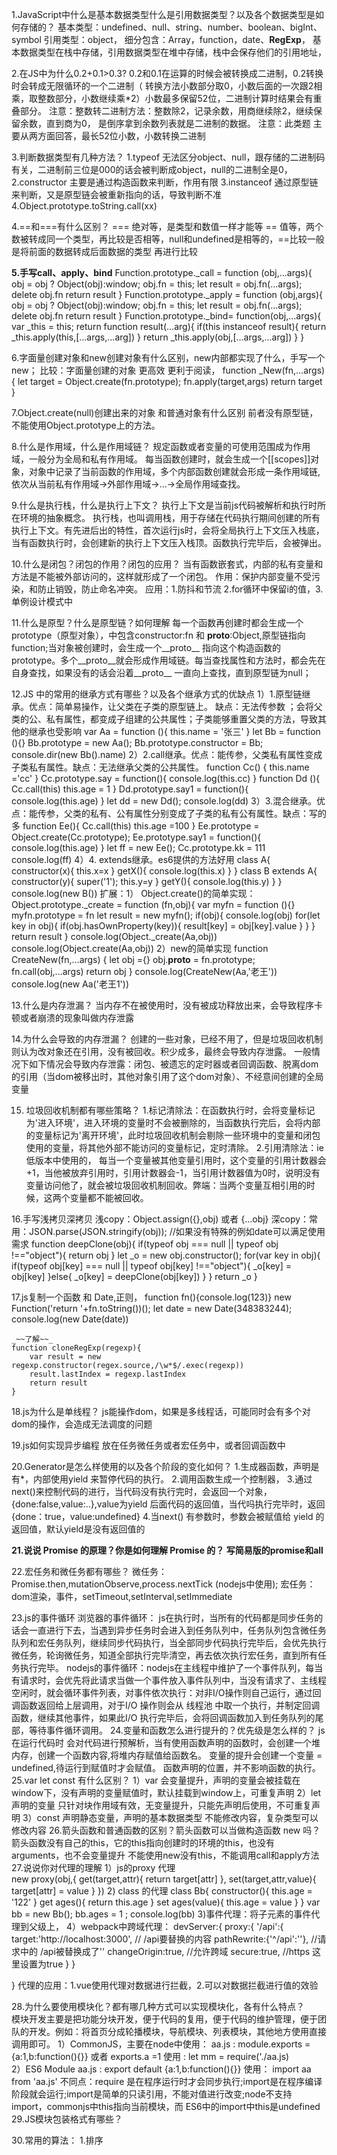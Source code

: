1.JavaScript中什么是基本数据类型什么是引用数据类型？以及各个数据类型是如何存储的？
 基本类型：undefined、null、string、number、boolean、bigInt、symbol
 引用类型：object，
    细分包含：Array，function，date、**RegExp**，
 基本数据类型在栈中存储，引用数据类型在堆中存储，栈中会保存他们的引用地址，
 
 2.在JS中为什么0.2+0.1>0.3?
  0.2和0.1在运算的时候会被转换成二进制，0.2转换时会转成无限循环的一个二进制（ 转换方法小数部分取0，小数后面的一次跟2相乘，取整数部分，小数继续乘*2）小数最多保留52位，二进制计算时结果会有重叠部分。
  注意：整数转二进制方法：整数除2，记录余数，用商继续除2，继续保留余数，直到商为0， 是倒序拿到余数列表就是二进制的数据。
  注意：此类题 主要从两方面回答，最长52位小数，小数转换二进制
  
 3.判断数据类型有几种方法？
    1.typeof    无法区分object、null，跟存储的二进制码有关，二进制前三位是000的话会被判断成object，null的二进制全是0，
    2.constructor 主要是通过构造函数来判断，作用有限
    3.instanceof  通过原型链来判断，又是原型链会被重新指向的话，导致判断不准
    4.Object.prototype.toString.call(xx)
    
 4.==和===有什么区别？
   === 绝对等，是类型和数值一样才能等
   == 值等，两个数被转成同一个类型，再比较是否相等，null和undefined是相等的，==比较一般是将前面的数据转成后面数据的类型 再进行比较
   
 **5.手写call、apply、bind**
     Function.prototype._call = function (obj,...args){
         obj = obj ? Object(obj):window; 
         obj.fn = this;
         let result = obj.fn(...args);
         delete obj.fn
         return result
     }
     Function.prototype._apply = function (obj,args){
         obj = obj ? Object(obj):window;
         obj.fn = this;
         let result = obj.fn(...args);
         delete obj.fn
         return result
     }
     Function.prototype._bind= function(obj,...args){
         var _this = this;
         return function result(...arg){
             if(this instanceof result){
                 return _this.apply(this,[...args,...arg])
             }
             return _this.apply(obj,[...args,...arg])
         }
     }
     
 6.字面量创建对象和new创建对象有什么区别，new内部都实现了什么，手写一个new；
  比较：字面量创建的对象 更高效 更利于阅读，
    function _New(fn,...args){
        let target = Object.create(fn.prototype);
        fn.apply(target,args)
        return target
    }
    
  7.Object.create(null)创建出来的对象 和普通对象有什么区别
   前者没有原型链，不能使用Object.prototype上的方法。
   
  8.什么是作用域，什么是作用域链？
   规定函数或者变量的可使用范围成为作用域，一般分为全局和私有作用域。
   每当函数创建时，就会生成一个[[scopes]]对象，对象中记录了当前函数的作用域，多个内部函数创建就会形成一条作用域链,依次从当前私有作用域->外部作用域->...->全局作用域查找。
   
  9.什么是执行栈，什么是执行上下文？
    执行上下文是当前js代码被解析和执行时所在环境的抽象概念。
    执行栈，也叫调用栈，用于存储在代码执行期间创建的所有执行上下文。有先进后出的特性，首次运行js时，会将全局执行上下文压入栈底，当有函数执行时，会创建新的执行上下文压入栈顶。函数执行完毕后，会被弹出。
    
  10.什么是闭包？闭包的作用？闭包的应用？
  当有函数嵌套式，内部的私有变量和方法是不能被外部访问的，这样就形成了一个闭包。
  作用：保护内部变量不受污染，和防止销毁，防止命名冲突。
  应用：1.防抖和节流 2.for循环中保留i的值，3.单例设计模式中
  
  11.什么是原型？什么是原型链？如何理解
     每一个函数再创建时都会生成一个prototype（原型对象），中包含constructor:fn 和   __proto__:Object,原型链指向function;当对象被创建时，会生成一个__proto__ 指向这个构造函数的prototype。多个__proto__就会形成作用域链。每当查找属性和方法时，都会先在自身查找，如果没有的话会沿着__proto__ 一直向上查找，直到原型链为null；
     
  12.JS 中的常用的继承方式有哪些？以及各个继承方式的优缺点
    1）1.原型链继承。优点：简单易操作，让父类在子类的原型链上。 缺点：无法传参数 ；会将父类的公、私有属性，都变成子组建的公共属性；子类能够重置父类的方法，导致其他的继承也受影响
          var Aa = function (){
              this.name = '张三'
          }
          let Bb = function (){}
          Bb.prototype = new Aa();
          Bb.prototype.constructor = Bb;
          console.dir(new Bb().name)
    2）2.call继承。优点：能传参，父类私有属性变成子类私有属性。缺点：无法继承父类的公共属性。
           function Cc() {
               this.name ='cc'
           }
           Cc.prototype.say = function(){
               console.log(this.cc)
           }
           function Dd (){
               Cc.call(this)
               this.age = 1
           }
           Dd.prototype.say1 = function(){
               console.log(this.age)
           }
           let dd = new Dd();
           console.log(dd)
    3）3.混合继承。优点：能传参，父类的私有、公有属性分别变成了子类的私有公有属性。缺点：写的多
            function Ee(){
                Cc.call(this)
                this.age =100
            }
            Ee.prototype = Object.create(Cc.prototype);
            Ee.prototype.say1 = function(){
                console.log(this.age)
            }
            let ff = new Ee();
            Cc.prototype.kk = 111
            console.log(ff)
    4）4. extends继承。es6提供的方法好用
        class A{
            constructor(x){
                this.x=x
            }
            getX(){
                console.log(this.x)
            }
        }
        class B extends A{
            constructor(y){
                super('1');
                this.y=y
            }
            getY(){
                console.log(this.y)
            }
        }
        console.log(new B())
    扩展：1） Object.create()的简单实现：
        Object.prototype._create = function (fn,obj){
            var myfn = function (){}
            myfn.prototype = fn
            let result = new myfn();
            if(obj){
                console.log(obj)
                for(let key in obj){
                    if(obj.hasOwnProperty(key)){
                        result[key] = obj[key].value
                    }
                }
            }
            return result
        }
        console.log(Object._create(Aa,obj))
        console.log(Object.create(Aa,obj))
        2）new的简单实现
        function CreateNew(fn,...args) {
            let obj ={}
            obj.__proto__ = fn.prototype;
            fn.call(obj,...args)
            return obj
        }
        console.log(CreateNew(Aa,'老王'))
        console.log(new Aa('老王1'))
        
  13.什么是内存泄漏？
    当内存不在被使用时，没有被成功释放出来，会导致程序卡顿或者崩溃的现象叫做内存泄露
    
  14.为什么会导致的内存泄漏？
     创建的一些对象，已经不用了，但是垃圾回收机制则认为改对象还在引用，没有被回收。积少成多，最终会导致内存泄露。
     一般情况下如下情况会导致内存泄露：闭包、被遗忘的定时器或者回调函数、脱离dom的引用（当dom被移出时，其他对象引用了这个dom对象）、不经意间创建的全局变量
     
  15. 垃圾回收机制都有哪些策略？
     1.标记清除法：在函数执行时，会将变量标记为'进入环境'，进入环境的变量时不会被删除的，当函数执行完后，会将内部的变量标记为'离开环境'，此时垃圾回收机制会剔除一些环境中的变量和闭包使用的变量，将其他外部不能访问的变量标记，定时清除。
     2.引用清除法：ie低版本中使用的， 每当一个变量被其他变量引用时，这个变量的引用计数器会+1，当他被放弃引用时，引用计数器会-1，当引用计数器值为0时，说明没有变量访问他了，就会被垃圾回收机制回收。弊端：当两个变量互相引用的时候，这两个变量都不能被回收。
     
  16.手写浅拷贝深拷贝
    浅copy：Object.assign({},obj) 或者 {...obj} 
    深copy：常用：JSON.parse(JSON.stringify(obj)); //如果没有特殊的例如date可以满足使用需求
    function deepClone(obj){
        if(typeof obj === null || typeof obj !=="object"){
            return obj
        }
        let _o = new obj.constructor();
        for(var key in obj){
            if(typeof obj[key] === null || typeof obj[key] !=="object"){
                _o[key] = obj[key]
            }else{
                _o[key] = deepClone(obj[key])
            }
        }
        return _o
    }
    
  17.js复制一个函数 和 Date,正则，
    function fn(){console.log(123)}
    new Function('return '+fn.toString())();
    let date = new Date(348383244);
    console.log(new Date(date))
    
    _~~了解~~_
    function cloneRegExp(regexp){
        var result = new regexp.constructor(regex.source,/\w*$/.exec(regexp))
        result.lastIndex = regexp.lastIndex
        return result
    }

  18.js为什么是单线程？
   js能操作dom，如果是多线程话，可能同时会有多个对dom的操作，会造成无法调度的问题
   
  19.js如何实现异步编程
   放在任务微任务或者宏任务中，或者回调函数中
   
  20.Generator是怎么样使用的以及各个阶段的变化如何？
     1.生成器函数，声明是有*，内部使用yield 来暂停代码的执行。
     2.调用函数生成一个控制器，
     3.通过next()来控制代码的进行，当代码没有执行完时，会返回一个对象，{done:false,value:..},value为yield 后面代码的返回值，当代吗执行完毕时，返回{done：true，value:undefined}
     4.当next() 有参数时，参数会被赋值给 yield 的返回值，默认yield是没有返回值的
     
  **21.说说 Promise 的原理？你是如何理解 Promise 的？ 写简易版的promise和all**  
  
  22.宏任务和微任务都有哪些？
   微任务：Promise.then,mutationObserve,process.nextTick (nodejs中使用);
   宏任务：dom渲染，事件，setTimeout,setInterval,setImmediate
   
  23.js的事件循环
  浏览器的事件循环：
    js在执行时，当所有的代码都是同步任务的话会一直进行下去，当遇到异步任务时会进入到任务队列中，任务队列包含微任务队列和宏任务队列，继续同步代码执行，当全部同步代码执行完毕后，会优先执行微任务，轮询微任务，知道全部执行完毕清空，再去依次执行宏任务，直到所有任务执行完毕。
  nodejs的事件循环：nodejs在主线程中维护了一个事件队列，每当有请求时，会优先将此请求当做一个事件放入事件队列中，当没有请求了、主线程空闲时，就会循环事件列表，对事件依次执行：对非I/O操作则自己运行，通过回调函数返回给上层调用，对于I/O 操作则会从 线程池 中取一个执行，并制定回调函数，继续其他事件，如果此I/O 执行完毕后，会将回调函数加入到任务队列的尾部，等待事件循环调用。
  24.变量和函数怎么进行提升的？优先级是怎么样的？
  js在运行代码时 会对代码进行预解析，当有使用函数声明的函数时，会创建一个堆内存，创建一个函数内容,将堆内存赋值给函数名。
  变量的提升会创建一个变量 = undefined,待运行到赋值时才会赋值。
  函数声明的位置，并不影响函数的执行。
  25.var let const 有什么区别？
    1）var 会变量提升，声明的变量会被挂载在window下，没有声明的变量赋值时，默认挂载到window上，可重复声明
    2）let 声明的变量 只针对块作用域有效，无变量提升，只能先声明后使用，不可重复声明
    3）const 声明静态变量，声明的基本数据类型 不能修改内容，复杂类型可以修改内容
  26.箭头函数和普通函数的区别？箭头函数可以当做构造函数 new 吗？
    箭头函数没有自己的this，它的this指向创建时的环境的this，也没有arguments，也不会变量提升
    不能使用new没有this，不能调用call和apply方法
  27.说说你对代理的理解
   1）js的proxy 代理  
        new proxy(obj,{
            get(target,attr){
                return target[attr]
            },
            set(target,attr,value){
                target[attr] = value
            }
        })
   2) class 的代理
       class Bb{
           constructor(){
               this.age = '122'
           }
           get ages(){
               return this.age
           }
           set ages(value){
               this.age = value
           }
       }
       var bb = new Bb();
       bb.ages = 1 ;
       console.log(bb)
   3)事件代理：将子元素的事件代理到父级上，
   4）webpack中跨域代理：
      devServer:{
        proxy:{
            '/api':{
                target:'http://localhost:3000', // /api要替换的内容
                pathRewrite:{'^/api':''},       //请求中的 /api被替换成了''
                changeOrigin:true,              //允许跨域
                secure:true,                    //https 这里设置为true
            }
        }
      
   }
   代理的应用：1.vue使用代理对数据进行拦截，2.可以对数据拦截进行值的效验
   
  28.为什么要使用模块化？都有哪几种方式可以实现模块化，各有什么特点？  
   模块开发主要是把功能分块开发，便于代码的复用，便于代码的维护管理，便于团队的开发。例如：将首页分成轮播模块，导航模块、列表模块，其他地方使用直接调用即可。
    1）CommonJS，主要在node中使用：
      aa.js : module.exports ={a:1,b:function(){}}   或者 exports.a =1 
      使用 : let mm = require('./aa.js)   
    2）ES6 Module 
      aa.js : export default {a:1,b:function(){}}
      使用： import aa from 'aa.js' 
    不同点：require 是在程序运行时才会同步执行;import是在程序编译阶段就会运行;import是简单的只读引用，不能对值进行改变;node不支持import，commonjs中this指向当前模块，而 ES6中的import中this是undefined
   29.JS模块包装格式有哪些？
   
   30.常用的算法：
    1.排序
   
